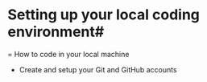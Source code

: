 # Setting up your local coding environment#

= How to code in your local machine

- Create and setup your Git and GitHub accounts


